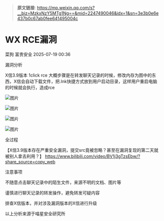 > **原文链接**: https://mp.weixin.qq.com/s?__biz=MzkxNzY5MTg1Ng==&mid=2247490046&idx=1&sn=3e3b0e6e437b0c67ab0fee641495004c

#  WX RCE漏洞  
菜狗  富贵安全   2025-07-19 00:36  
  
漏洞分析  
  
X信3.9版本 1click rce 大概步骤是在转发聊天记录的时候，修改内存为图中的东西，X信会自动下载文件，把.lnk快捷方式放到用户启动目录，这样用户重启电脑的时候就会执行，造成rce  
  
![图片](https://mmbiz.qpic.cn/mmbiz_png/GT0UFBibnWv4LU1IFjn5O4plmkibP8dFKZib5MOfPp3KdtSdwwINE7GDrFMq8Aqeaxe2DJ3ibAH0NX85vxO4frNyyA/640?wx_fmt=png&from=appmsg&watermark=1&tp=wxpic&wxfrom=5&wx_lazy=1 "")  
  
![图片](https://mmbiz.qpic.cn/mmbiz_png/GT0UFBibnWv4LU1IFjn5O4plmkibP8dFKZkrVTBA9QU8RLwJtnWy7dlyV3aC4T1uibV33N0pU37TPthTtnerHT2XQ/640?wx_fmt=png&from=appmsg&watermark=1&tp=wxpic&wxfrom=5&wx_lazy=1 "")  
  
![图片](https://mmbiz.qpic.cn/mmbiz_png/GT0UFBibnWv4LU1IFjn5O4plmkibP8dFKZgia9BLQja1FovFP6kJZ3EYm0d8NKTmA1A6v9Qiaib4xicicMibaccLRxJw3A/640?wx_fmt=png&from=appmsg&watermark=1&tp=wxpic&wxfrom=5&wx_lazy=1 "")  
  
![图片](https://mmbiz.qpic.cn/mmbiz_png/GT0UFBibnWv4LU1IFjn5O4plmkibP8dFKZZUGXfVtEXaLd9uR34yicbBu8DWnAPL4N0rJmV7RdokNUN0GMnox9o7g/640?wx_fmt=png&from=appmsg&watermark=1&tp=wxpic&wxfrom=5&wx_lazy=1 "")  
  
全过程  
  
【X信3.9版本存在严重安全漏洞，提交src竟被忽略？甚至在漏洞复现的第二天就被别人拿去利用？】 https://www.bilibili.com/video/BV1j3gTzsEbw/?share_source=copy_web  
  
注意事项  
  
不随意点击聊天记录中的陌生文件，来源不明的文档、图片等  
  
谨慎进行聊天记录的转发操作，避免转发可疑内容  
  
排查X信版本，并对涉及漏洞版本的X信进行升级  
  
  
以上分析来源于喵星安全研究所  
  
  
  
